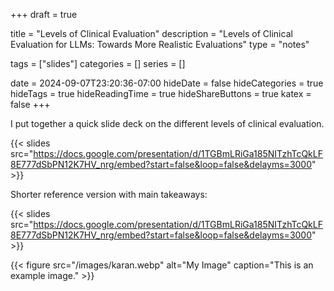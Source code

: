 +++ 
draft = true

title = "Levels of Clinical Evaluation"
description = "Levels of Clinical Evaluation for LLMs: Towards More Realistic Evaluations"
type = "notes"

tags = ["slides"]
categories = []
series = []

date = 2024-09-07T23:20:36-07:00
hideDate = false
hideCategories = true
hideTags = true
hideReadingTime = true
hideShareButtons = true
katex = false
+++

I put together a quick slide deck on the different levels of clinical evaluation.

{{< slides src="https://docs.google.com/presentation/d/1TGBmLRiGa185NITzhTcQkLF8E777dSbPN12K7HV_nrg/embed?start=false&loop=false&delayms=3000" >}}

Shorter reference version with main takeaways:

{{< slides src="https://docs.google.com/presentation/d/1TGBmLRiGa185NITzhTcQkLF8E777dSbPN12K7HV_nrg/embed?start=false&loop=false&delayms=3000" >}}

{{< figure src="/images/karan.webp" alt="My Image" caption="This is an example image." >}}